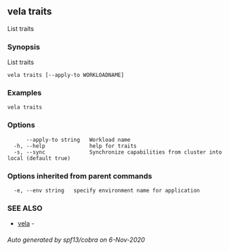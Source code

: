## vela traits

List traits

### Synopsis

List traits

```
vela traits [--apply-to WORKLOADNAME]
```

### Examples

```
vela traits
```

### Options

```
      --apply-to string   Workload name
  -h, --help              help for traits
  -s, --sync              Synchronize capabilities from cluster into local (default true)
```

### Options inherited from parent commands

```
  -e, --env string   specify environment name for application
```

### SEE ALSO

* [vela](vela.md)	 - 

###### Auto generated by spf13/cobra on 6-Nov-2020
